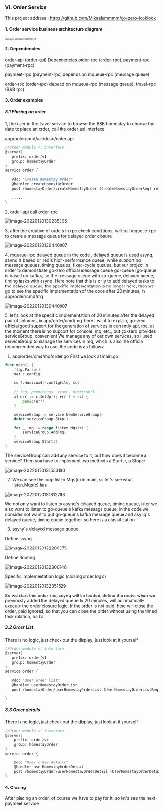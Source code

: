 

### VI. Order Service

This project address : https://github.com/Mikaelemmmm/go-zero-looklook



#### 1. Order service business architecture diagram

<img src="../chinese/images/6/image-20220213133955478.png" alt="image-20220213133955478" style="zoom:50%;" />



#### 2. Dependencies

order-api (order-api) Dependencies order-rpc (order-rpc), payment-rpc (payment-rpc)

payment-rpc (payment-rpc) depends on mqueue-rpc (message queue)

order-rpc (order-rpc) depend on mqueue-rpc (message queue), travel-rpc (B&B rpc)





#### 3. Order examples

##### 3.1 Placing an order

1, the user in the travel service to browse the B&B homestay to choose the date to place an order, call the order api interface

app/order/cmd/api/desc/order.api

```protobuf
//order module v1 interface
@server(
   prefix: order/v1
   group: homestayOrder
)
service order {
   
   @doc "Create Homestay Order"
   @handler createHomestayOrder
   post /homestayOrder/createHomestayOrder (CreateHomestayOrderReq) returns (CreateHomestayOrderResp)
   
   .....
}
```



2, order-api call order-rpc

![image-20220120130235305](../chinese/images/6/image-20220120130235305.png)



3, after the creation of orders in rpc check conditions,   will call mqueue-rpc to create a message queue for delayed order closure

![image-20220120130440907](../chinese/images/6/image-20220120130440907.png)

4, mqueue-rpc delayed queue in the code , delayed queue is used asynq, asynq is based on redis high-performance queue, while supporting message queues, timing queues, fixed-cycle queues, but our project in order to demonstrate go-zero official message queue go-queue (go-queue is based on kafka), so the message queue with go-queue, delayed queue, timing tasks with asynq. Here note that this is only to add delayed tasks to the delayed queue, the specific implementation is no longer here, then we go to see the specific implementation of the code after 20 minutes, in app/order/cmd/mq

![image-20220120130440907](../chinese/images/6/Snipaste_2022-01-20_13-08-02.jpg)

5, let's look at the specific implementation of 20 minutes after the delayed pair of columns, in app/order/cmd/mq, here I want to explain, go-zero official goctl support for the generation of services is currently api, rpc, at the moment there is no support for console, mq, etc., but go-zero provides serviceGroup, convenient We manage any of our own services, so I used serviceGroup to manage the services in mq, which is also the official recommended way to use, the code is as follows:



1) app/order/cmd/mq/order.go First we look at main.go

```go
func main() {
	flag.Parse()
	var c config.

	conf.MustLoad(*configFile, &c)
  
	// log, prometheus, trace, metricsUrl.
	if err := c.SetUp(); err ! = nil {
		panic(err)
	}

	serviceGroup := service.NewServiceGroup()
	defer serviceGroup.Stop()

	for _, mq := range listen.Mqs(c) {
		serviceGroup.Add(mq)
	}
	serviceGroup.Start()
}
```

The serviceGroup can add any service to it, but how does it become a service? Then you have to implement two methods a Starter, a Stoper

![image-20220120131553180](../chinese/images/6/image-20220120131553180.png)

2) We can see the loop listen.Mqs(c) in main, so let's see what listen.Mqs(c) has

![image-20220120131812793](../chinese/images/6/image-20220120131812793.png)

We not only want to listen to asynq's delayed queue, timing queue, later we also want to listen to go-queue's kafka message queue, in the code we consider not want to put go-queue's kafka message queue and asynq's delayed queue, timing queue together, so here is a classification

3) asyny's delayed message queue

Define asynq

![image-20220120132200275](../chinese/images/6/image-20220120132200275.png)

Define Routing

![image-20220120132300748](../chinese/images/6/image-20220120132300748.png)

Specific implementation logic (closing order logic)

![image-20220120132351529](../chinese/images/6/image-20220120132351529.png)

So we start this order-mq, asynq will be loaded, define the route, when we previously added the delayed queue to 20 minutes, will automatically execute the order closure logic, if the order is not paid, here will close the order, paid ignored, so that you can close the order without using the timed task rotation, ha ha



##### 3.2 Order List

There is no logic, just check out the display, just look at it yourself

```protobuf
//Order module v1 interface
@server(
   prefix: order/v1
   group: homestayOrder
)
service order {

   @doc "User order list"
   @handler userHomestayOrderList
   post /homestayOrder/userHomestayOrderList (UserHomestayOrderListReq) returns (UserHomestayOrderListResp)
   
}
```



##### 3.3 Order details

There is no logic, just check out the display, just look at it yourself

```protobuf
//Order module v1 interface
@server(
	prefix: order/v1
	group: homestayOrder
)
service order {

	@doc "User order details"
	@handler userHomestayOrderDetail
	post /homestayOrder/userHomestayOrderDetail (UserHomestayOrderDetailReq) returns (UserHomestayOrderDetailResp)
}
```



#### 4. Closing

After placing an order, of course we have to pay for it, so let's see the next payment service











